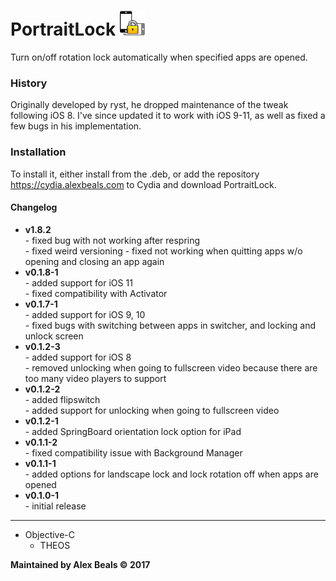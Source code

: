 # PortraitLock <img src="/portraitlockprefs/Resources/PortraitLock@2x.png?raw=true" height="40" alt=""/>

Turn on/off rotation lock automatically when specified apps are opened.

### History

Originally developed by ryst, he dropped maintenance of the tweak following iOS 8.  I've since updated it to work with iOS 9-11, as well as fixed a few bugs in his implementation.

### Installation

To install it, either install from the .deb, or add the repository https://cydia.alexbeals.com to Cydia and download PortraitLock.

#### Changelog

<ul>
<li>
<b>v1.8.2</b><br>
- fixed bug with not working after respring<br>
- fixed weird versioning
- fixed not working when quitting apps w/o opening and closing an app again
</li>
<li>
<b>v0.1.8-1</b><br>
- added support for iOS 11<br>
- fixed compatibility with Activator
</li>
<li>
<b>v0.1.7-1</b><br>
- added support for iOS 9, 10<br>
- fixed bugs with switching between apps in switcher, and locking and unlock screen
</li>
<li><b>v0.1.2-3</b><br>
- added support for iOS 8<br>
- removed unlocking when going to fullscreen video because there are too many video players to support
</li>
<li>
<b>v0.1.2-2</b><br>
- added flipswitch<br>
- added support for unlocking when going to fullscreen video
</li>
<li>
<b>v0.1.2-1</b><br>
- added SpringBoard orientation lock option for iPad
</li>
<li>
<b>v0.1.1-2</b><br>
- fixed compatibility issue with Background Manager
</li>
<li>
<b>v0.1.1-1</b><br>
- added options for landscape lock and lock rotation off when apps are opened
</li>
<li>
<b>v0.1.0-1</b><br>
- initial release
</li>
</ul>

---

<ul>
  <li>
  Objective-C
  <ul>
  <li>THEOS</li>
  </ul>
  </li>
</ul>

**Maintained by Alex Beals © 2017**
